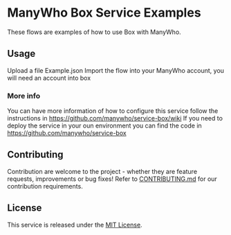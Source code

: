 ManyWho Box Service Examples
============================

These flows are examples of how to use Box with ManyWho.

## Usage

Upload a file Example.json
Import the flow into your ManyWho account, you will need an account into box


### More info

You can have more information of how to configure this service follow the instructions in https://github.com/manywho/service-box/wiki
If you need to deploy the service in your oun environment you can find the code in https://github.com/manywho/service-box

## Contributing

Contribution are welcome to the project - whether they are feature requests, improvements or bug fixes! Refer to 
[CONTRIBUTING.md](CONTRIBUTING.md) for our contribution requirements.

## License

This service is released under the [MIT License](http://opensource.org/licenses/mit-license.php).
